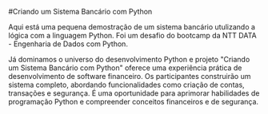 #Criando um Sistema Bancário com Python

Aqui está uma pequena demostração de um sistema bancário utulizando a lógica com a linguagem Python. Foi um desafio do bootcamp da NTT DATA - Engenharia de Dados com Python.

Já dominamos o universo do desenvolvimento Python e projeto "Criando um Sistema Bancário com Python" oferece uma experiência prática de desenvolvimento de software financeiro. Os participantes construirão um sistema completo, abordando funcionalidades como criação de contas, transações e segurança. É uma oportunidade para aprimorar habilidades de programação Python e compreender conceitos financeiros e de segurança.
